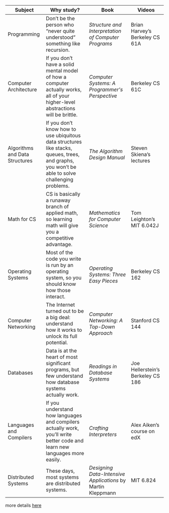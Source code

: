 
| **Subject**                    | **Why study?**                                                                                                                                   | **Book**                                                    | **Videos**                        |
| ------------------------------ | ------------------------------------------------------------------------------------------------------------------------------------------------ | ----------------------------------------------------------- | --------------------------------- |
| Programming                    | Don’t be the person who “never quite understood” something like recursion.                                                                       | *Structure and Interpretation of Computer Programs*         | Brian Harvey’s Berkeley CS 61A    |
| Computer Architecture          | If you don’t have a solid mental model of how a computer actually works, all of your higher-level abstractions will be brittle.                  | *Computer Systems: A Programmer's Perspective*              | Berkeley CS 61C                   |
| Algorithms and Data Structures | If you don’t know how to use ubiquitous data structures like stacks, queues, trees, and graphs, you won’t be able to solve challenging problems. | *The Algorithm Design Manual*                               | Steven Skiena’s lectures          |
| Math for CS                    | CS is basically a runaway branch of applied math, so learning math will give you a competitive advantage.                                        | *Mathematics for Computer Science*                          | Tom Leighton’s MIT 6.042J         |
| Operating Systems              | Most of the code you write is run by an operating system, so you should know how those interact.                                                 | *Operating Systems: Three Easy Pieces*                      | Berkeley CS 162                   |
| Computer Networking            | The Internet turned out to be a big deal: understand how it works to unlock its full potential.                                                  | *Computer Networking: A Top-Down Approach*                  | Stanford CS 144                   |
| Databases                      | Data is at the heart of most significant programs, but few understand how database systems actually work.                                        | *Readings in Database Systems*                              | Joe Hellerstein’s Berkeley CS 186 |
| Languages and Compilers        | If you understand how languages and compilers actually work, you’ll write better code and learn new languages more easily.                       | *Crafting Interpreters*                                     | Alex Aiken’s course on edX        |
| Distributed Systems            | These days, most systems are distributed systems.                                                                                                | *Designing Data-Intensive Applications* by Martin Kleppmann | MIT 6.824                         |
more details [here](https://teachyourselfcs.com/)